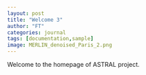 ```yaml
---
layout: post
title: "Welcome 3"
author: "FT"
categories: journal
tags: [documentation,sample]
image: MERLIN_denoised_Paris_2.png
---
```


Welcome to the homepage of ASTRAL project.
